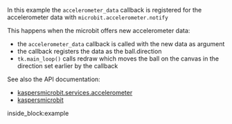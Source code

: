
In this example the `accelerometer_data` callback is registered for the accelerometer data with 
`microbit.accelerometer.notify`

This happens when the microbit offers new accelerometer data:

 - the `accelerometer_data` callback is called with the new data as argument
 - the callback registers the data as the ball.direction
- `tk.main_loop()` calls redraw which moves the ball on the canvas in the direction set earlier by the callback


See also the API documentation: 

- [kaspersmicrobit.services.accelerometer](../../reference/services/accelerometer/)
- [kaspersmicrobit](../../reference/kaspersmicrobit)


<!--codeinclude-->
[](../../examples/tkinter/tk-use-accelerometer-to-move-ball.py) inside_block:example
<!--/codeinclude-->
